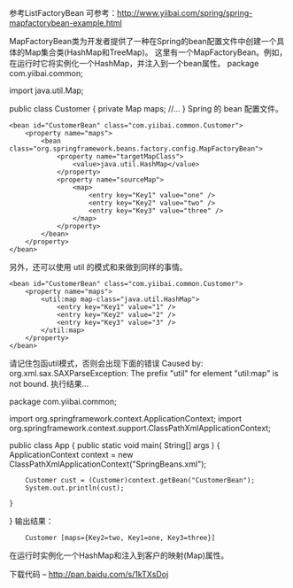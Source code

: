 参考ListFactoryBean
可参考：http://www.yiibai.com/spring/spring-mapfactorybean-example.html


MapFactoryBean类为开发者提供了一种在Spring的bean配置文件中创建一个具体的Map集合类(HashMap和TreeMap)。
这里有一个MapFactoryBean。例如，在运行时它将实例化一个HashMap，并注入到一个bean属性。
package com.yiibai.common;

import java.util.Map;

public class Customer 
{
	private Map maps;
	//...
}
Spring 的 bean 配置文件。
<beans xmlns="http://www.springframework.org/schema/beans"
	xmlns:xsi="http://www.w3.org/2001/XMLSchema-instance"
	xsi:schemaLocation="http://www.springframework.org/schema/beans
	http://www.springframework.org/schema/beans/spring-beans-2.5.xsd">

	<bean id="CustomerBean" class="com.yiibai.common.Customer">
		<property name="maps">
			<bean class="org.springframework.beans.factory.config.MapFactoryBean">
				<property name="targetMapClass">
					<value>java.util.HashMap</value>
				</property>
				<property name="sourceMap">
					<map>
						<entry key="Key1" value="one" />
						<entry key="Key2" value="two" />
						<entry key="Key3" value="three" />
					</map>
				</property>
			</bean>
		</property>
	</bean>

</beans>
另外，还可以使用 util 的模式和<util:map>来做到同样的事情。
<beans xmlns="http://www.springframework.org/schema/beans"
	xmlns:xsi="http://www.w3.org/2001/XMLSchema-instance" 
	xmlns:util="http://www.springframework.org/schema/util"
	xsi:schemaLocation="http://www.springframework.org/schema/beans
	http://www.springframework.org/schema/beans/spring-beans-2.5.xsd
	http://www.springframework.org/schema/util
	http://www.springframework.org/schema/util/spring-util-2.5.xsd">

	<bean id="CustomerBean" class="com.yiibai.common.Customer">
		<property name="maps">
			<util:map map-class="java.util.HashMap">
				<entry key="Key1" value="1" />
				<entry key="Key2" value="2" />
				<entry key="Key3" value="3" />
			</util:map>
		</property>
	</bean>

</beans>
请记住包函util模式，否则会出现下面的错误
Caused by: org.xml.sax.SAXParseException: 
	The prefix "util" for element "util:map" is not bound.
执行结果...

package com.yiibai.common;

import org.springframework.context.ApplicationContext;
import org.springframework.context.support.ClassPathXmlApplicationContext;

public class App 
{
    public static void main( String[] args )
    {
    	ApplicationContext context = new ClassPathXmlApplicationContext("SpringBeans.xml");

    	Customer cust = (Customer)context.getBean("CustomerBean");
    	System.out.println(cust);
    	
    }
}
输出结果：

	
	
	
	

		Customer [maps={Key2=two, Key1=one, Key3=three}]
	

在运行时实例化一个HashMap和注入到客户的映射(Map)属性。

下载代码 – http://pan.baidu.com/s/1kTXsDoj
